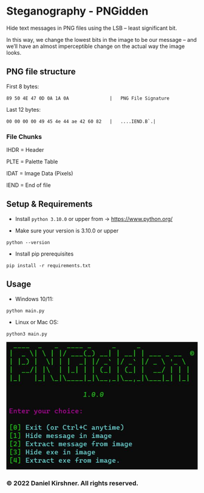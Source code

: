 # Steganography - PNGidden

Hide text messages in PNG files using the LSB – least significant bit.

In this way, we change the lowest bits in the image to be our message – and we’ll have an almost imperceptible change on the actual way the image looks.


## PNG file structure

First 8 bytes:
```
89 50 4E 47 0D 0A 1A 0A               |   PNG File Signature
```
Last 12 bytes:
```
00 00 00 00 49 45 4e 44 ae 42 60 82   |   ....IEND.B`.|
```

### File Chunks

IHDR = Header

PLTE = Palette Table

IDAT = Image Data (Pixels)

IEND = End of file

## Setup & Requirements

* Install `python 3.10.0` or upper from -> https://www.python.org/

* Make sure your version is 3.10.0 or upper
```
python --version
```

* Install pip prerequisites
```
pip install -r requirements.txt
```
## Usage
* Windows 10/11:
```
python main.py
```

* Linux or Mac OS:
```
python3 main.py
```

![](TUI.png)

### © 2022 Daniel Kirshner. All rights reserved.